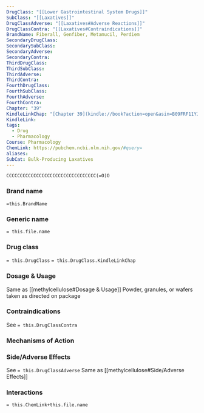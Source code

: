 ```yaml
---
DrugClass: "[[Lower Gastrointestinal System Drugs]]"
SubClass: "[[Laxatives]]"
DrugClassAdverse: "[[Laxatives#Adverse Reactions]]"
DrugClassContra: "[[Laxatives#Contraindications]]"
BrandName: Fiberall, Genfiber, Metamucil, Perdiem
SecondaryDrugClass: 
SecondarySubClass: 
SecondaryAdverse: 
SecondaryContra: 
ThirdDrugClass: 
ThirdSubClass: 
ThirdAdverse: 
ThirdContra: 
FourthDrugClass: 
FourthSubClass: 
FourthAdverse: 
FourthContra: 
Chapter: "39"
KindleLinkChap: "[Chapter 39](kindle://book?action=open&asin=B09FRF11YJ&location=22145)"
KindleLink: 
tags:
  - Drug
  - Pharmacology
Course: Pharmacology
ChemLink: https://pubchem.ncbi.nlm.nih.gov/#query=
aliases: 
SubCat: Bulk-Producing Laxatives
---
```

```smiles
CCCCCCCCCCCCCCCCCCCCCCCCCCCCCCCCC(=O)O
```

### Brand name
`=this.BrandName`

### Generic name
`= this.file.name`

### Drug class 
`= this.DrugClass`
	`= this.DrugClass.KindleLinkChap`

### Dosage & Usage
Same as [[methylcellulose#Dosage & Usage]]
Powder, granules, or wafers taken as directed on package

### Contraindications
See `= this.DrugClassContra`

### Mechanisms of Action


### Side/Adverse Effects
See `= this.DrugClassAdverse`
Same as [[methylcellulose#Side/Adverse Effects]]

### Interactions

`= this.ChemLink+this.file.name`

